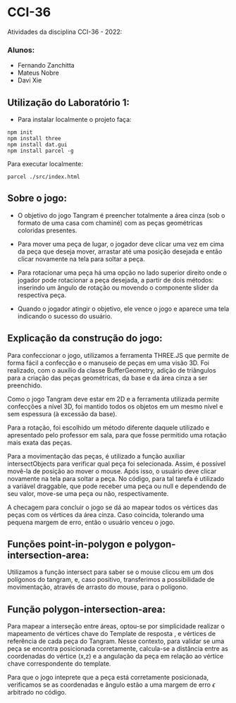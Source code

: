 # CCI-36
Atividades da disciplina CCI-36 - 2022:
### Alunos:
- Fernando Zanchitta
- Mateus Nobre
- Davi Xie

## Utilização do Laboratório 1:
- Para instalar localmente o projeto faça:
```
npm init
npm install three
npm install dat.gui
npm install parcel -g
```
Para executar localmente:
```
parcel ./src/index.html
```

## Sobre o jogo:

- O objetivo do jogo Tangram é preencher totalmente a área cinza (sob o formato de uma casa com chaminé) com as peças geométricas coloridas presentes.

- Para mover uma peça de lugar, o jogador deve clicar uma vez em cima da peça que deseja mover, arrastar até uma posição desejada e então clicar novamente na tela para soltar a peça.

- Para rotacionar uma peça há uma opção no lado superior direito onde o jogador pode rotacionar a peça desejada, a partir de dois métodos: inserindo um ângulo de rotação ou movendo o componente slider da respectiva peça.

- Quando o jogador atingir o objetivo, ele vence o jogo e aparece uma tela indicando o sucesso do usuário.

## Explicação da construção do jogo:

Para confeccionar o jogo, utilizamos a ferramenta THREE.JS que permite de forma fácil a confecção e o manuseio de peças em uma visão 3D. Foi realizado, com o auxílio da classe BufferGeometry, adição de triângulos para a criação das peças geométricas, da base e da área cinza a ser preenchido.

Como o jogo Tangram deve estar em 2D e a ferramenta utilizada permite confecções a nível 3D, foi mantido todos os objetos em um mesmo nível e sem espessura (à excessão da base).

Para a rotação, foi escolhido um método diferente daquele utilizado e apresentado pelo professor em sala, para que fosse permitido uma rotação mais exata das peças.

Para a movimentação das peças, é utilizado a função auxiliar intersectObjects para verificar qual peça foi selecionada. Assim, é possível movê-la de posição ao mover o mouse. Após isso, o usuário deve clicar novamente na tela para soltar a peça. No código, para tal tarefa é utilizado a variável draggable, que pode receber uma peça ou null e dependendo de seu valor, move-se uma peça ou não, respectivamente.

A checagem para concluir o jogo se dá ao mapear todos os vértices das peças com os vértices da área cinza. Caso coincida, tolerando uma pequena margem de erro, então o usuário venceu o jogo.

## Funções point-in-polygon e polygon-intersection-area:
Utilizamos a função intersect para saber se o mouse clicou em um dos polígonos do tangram, e, caso positivo, transferimos a possibilidade de movimentação, através de arrasto do mouse, para o polígono.

## Função polygon-intersection-area:
Para mapear a interseção entre áreas, optou-se por simplicidade realizar o mapeamento de vértices chave do Template de resposta , e vértices de referência de cada peça do Tangram. Nesse contexto, para validar se uma peça se encontra posicionada corretamente, calcula-se a distância entre as coordenadas do vértice (x,z) e a angulação da peça em relação ao vértice chave correspondente do template.

Para que o jogo inteprete que a peça está corretamente posicionada, verificamos se as coordenadas e ângulo estão a uma margem de erro $\epsilon$ arbitrado no código.